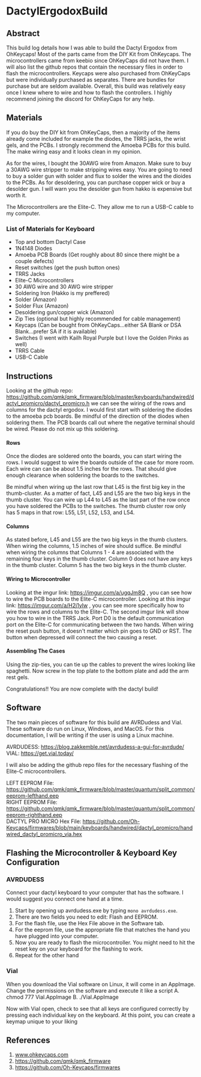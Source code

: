 # DactylErgodoxBuild
## Abstract
This build log details how I was able to build the Dactyl Ergodox from OhKeycaps!
Most of the parts came from the DIY Kit from OhKeycaps. The microcontrollers 
came from keebio since OhKeyCaps did not have them. I will also list the github 
repos that contain the necessary files in order to flash the microcontrollers.
Keycaps were also purchased from OhKeyCaps but were individually purchased as
separates. There are bundles for purchase but are seldom available. Overall,
this build was relatively easy once I knew where to wire and how to flash the
controllers. I highly recommend joining the discord for OhKeyCaps for any help.

## Materials
If you do buy the DIY kit from OhKeyCaps, then a majority of the items already
come included for example the diodes, the TRRS jacks, the wrist gels,
and the PCBs. I strongly 
recommend the Amoeba PCBs for this build. The make wiring easy and it looks
clean in my opinion.  

As for the wires, I bought the 30AWG wire from Amazon. Make sure to buy a 30AWG
wire stripper to make stripping wires easy. You are going to need to buy a
solder gun with solder and flux to solder the wires and the dioides to the
PCBs. As for desoldering, you can purchase copper wick or buy a desolder gun. I
will warn you the desolder gun from hakko is expensive but worth it.  

The Microcontrollers are the Elite-C. They allow me to run a USB-C cable to
my computer. 

### List of Materials for Keyboard 
* Top and bottom Dactyl Case
* 1N4148 Diodes
* Amoeba PCB Boards (Get roughly about 80 since there might be a couple defects)
* Reset switches (get the push button ones)
* TRRS Jacks
* Elite-C Microcontrollers
* 30 AWG wire and 30 AWG wire stripper
* Soldering Iron (Hakko is my preffered)
* Solder (Amazon)
* Solder Flux (Amazon)
* Desoldering gun/copper wick (Amazon)
* Zip Ties (optional but highly recommended for cable management)
* Keycaps (Can be bought from OhKeyCaps...either SA Blank or DSA Blank...prefer SA if it is available)
* Switches (I went with Kailh Royal Purple but I love the Golden Pinks as well)
* TRRS Cable
* USB-C Cable

## Instructions
Looking at the github repo: https://github.com/qmk/qmk_firmware/blob/master/keyboards/handwired/dactyl_promicro/dactyl_promicro.h we can see the wiring of the rows and columns for the dactyl ergodox. I would first
start with soldering the diodes to the amoeba pcb boards. Be mindful of the direction of the diodes when soldering them. The PCB boards call out where the negative terminal should be wired. Please do not mix up this soldering. 

#### Rows
Once the diodes are soldered onto the boards, you can start wiring the rows. I would suggest to wire the boards outside of the case for more room. Each wire can can be about 1.5 inches for the rows. That should give enough clearance when soldering the boards to the switches. 

Be mindful when wiring up the last row that L45 is the first big key in the thumb-cluster. As a matter of fact, L45 and L55 are the two big keys in the thumb cluster. You can wire up L44 to L45 as the last part of the row once you have soldered the PCBs to the switches. The thumb cluster row only has 5 maps in that row: L55, L51, L52, L53, and L54. 

#### Columns
As stated before, L45 and L55 are the two big keys in the thumb clusters. When wiring the columns, 1.5 inches of wire should suffice. Be mindful when wiring the columns that Columns 1 - 4 are associated with the remaining four keys in the thumb cluster. Column 0 does not have any keys in the thumb cluster. Column 5 has the two big keys in the thumb cluster. 

#### Wiring to Microcontroller
Looking at the imgur link: https://imgur.com/a/ugqJm8Q , you can see how to wire the PCB boards to the Elite-C microcontroller. Looking at this imgur link: https://imgur.com/a/H2j1yIw , you can see more specifically how to wire the rows and columns to the Elite-C. The second imgur link will show you how to wire in the TRRS Jack. Port D0 is the default communication port on the Elite-C for communicating between the two hands. When wiring the reset push button, it doesn't matter which pin goes to GND or RST. The button when depressed will connect the two causing a reset. 

#### Assembling The Cases
Using the zip-ties, you can tie up the cables to prevent the wires looking like spaghetti. Now screw in the top plate to the bottom plate and add the arm rest gels.

Congratulations!! You are now complete with the dactyl build!

## Software 
The two main pieces of software for this build are AVRDudess and Vial. These
software do run on Linux, Windows, and MacOS. For this documentation, I will be
writing if the user is using a Linux machine. 

AVRDUDESS: https://blog.zakkemble.net/avrdudess-a-gui-for-avrdude/ <br />
VIAL: https://get.vial.today/

I will also be adding the github repo files for the necessary flashing of the Elite-C
microcontrollers. 

LEFT EEPROM File: https://github.com/qmk/qmk_firmware/blob/master/quantum/split_common/eeprom-lefthand.eep <br />
RIGHT EEPROM File: https://github.com/qmk/qmk_firmware/blob/master/quantum/split_common/eeprom-righthand.eep <br />
DACTYL PRO MICRO Hex File: https://github.com/Oh-Keycaps/firmwares/blob/main/keyboards/handwired/dactyl_promicro/handwired_dactyl_promicro_via.hex <br />

## Flashing the Microcontroller & Keyboard Key Configuration
### AVRDUDESS
Connect your dactyl keyboard to your computer that has the software. I would suggest you connect one hand at a time. 

1. Start by opening up avrdudess.exe by typing `mono avrdudess.exe`.
2. There are two fields you need to edit: Flash and EEPROM.
3. For the flash file, use the Hex File above in the Software tab.
4. For the eeprom file, use the appropriate file that matches the hand you have plugged into your computer.
5. Now you are ready to flash the microcontroller. You might need to hit the reset key on your keyboard for the flashing to work. 
6. Repeat for the other hand

### Vial
When you download the Vial software on Linux, it will come in an AppImage. Change the permissions on the software and execute it like a script
A. chmod 777 Vial.AppImage
B. ./Vial.AppImage

Now with Vial open, check to see that all keys are configured correctly by pressing each individual key on the keyboard. 
At this point, you can create a keymap unique to your liking


## References
1. www.ohkeycaps.com
2. https://github.com/qmk/qmk_firmware
3. https://github.com/Oh-Keycaps/firmwares

